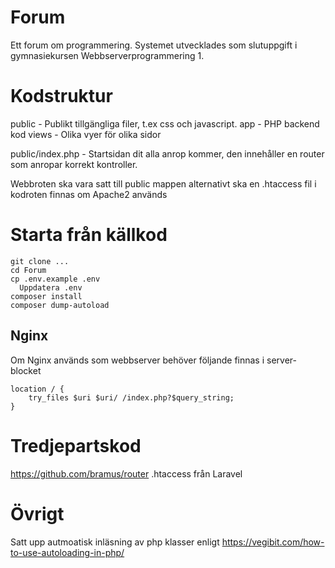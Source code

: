 # Forum
Ett forum om programmering. Systemet utvecklades som slutuppgift i gymnasiekursen Webbserverprogrammering 1.

# Kodstruktur
public - Publikt tillgängliga filer, t.ex css och javascript.
app - PHP backend kod
views - Olika vyer för olika sidor

public/index.php - Startsidan dit alla anrop kommer, den innehåller en router som anropar korrekt kontroller.

Webbroten ska vara satt till public mappen alternativt ska en .htaccess fil i kodroten finnas om Apache2 används

# Starta från källkod
```
git clone ...
cd Forum
cp .env.example .env
  Uppdatera .env
composer install
composer dump-autoload
```

## Nginx
Om Nginx används som webbserver behöver följande finnas i server-blocket
```nginx
location / {
    try_files $uri $uri/ /index.php?$query_string;
}
```

# Tredjepartskod
https://github.com/bramus/router
.htaccess från Laravel

# Övrigt
Satt upp autmoatisk inläsning av php klasser enligt https://vegibit.com/how-to-use-autoloading-in-php/